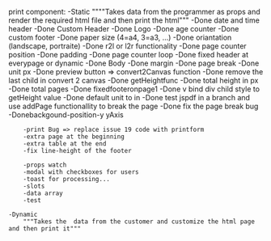 print component:
    -Static
        """"Takes data from the programmer as props and render the required html file and then print the html"""
        -Done date and time header
        -Done Custom Header
        -Done Logo 
        -Done age counter
        -Done custom footer
        -Done paper size (4=a4, 3=a3, ...)
        -Done oriantation (landscape, portraite)
        -Done r2l or l2r functionality
        -Done page counter position
        -Done padding
        -Done page counter loop
        -Done fixed header at everypage or dynamic
        -Done Body
        -Done margin
        -Done page break
        -Done unit px
        -Done preview button => convert2Canvas function
        -Done remove the last child in convert 2 canvas
        -Done getHeightfunc
        -Done total height in px
        -Done total pages
        -Done fixedfooteronpage1
        -Done v bind div child style to getHeight value
        -Done default unit to in
        -Done test jspdf in a branch and use addPage functionallity to break the page 
        -Done fix the page break bug
        -Donebackgound-position-y yAxis

        -print Bug => replace issue 19 code with printform
        -extra page at the beginning
        -extra table at the end
        -fix line-height of the footer

        -props watch
        -modal with checkboxes for users
        -toast for processing...
        -slots
        -data array
        -test

    -Dynamic
        """Takes the  data from the customer and customize the html page and then print it"""